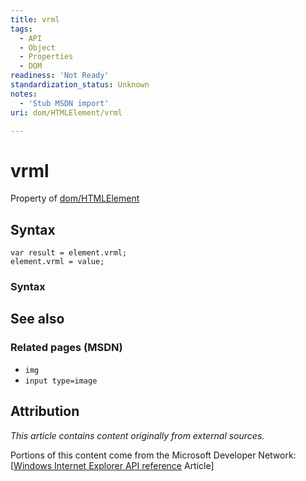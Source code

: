 ```yaml
---
title: vrml
tags:
  - API
  - Object
  - Properties
  - DOM
readiness: 'Not Ready'
standardization_status: Unknown
notes:
  - 'Stub MSDN import'
uri: dom/HTMLElement/vrml

---
```

# vrml

<span data-meta="applies_to" data-type="key">Property of <span data-type="value">[dom/HTMLElement](/dom/HTMLElement)</span></span>

## Syntax

``` {.js}
var result = element.vrml;
element.vrml = value;
```

### Syntax

## See also

### Related pages (MSDN)

-   `img`
-   `input type=image`

## Attribution

*This article contains content originally from external sources.*

Portions of this content come from the Microsoft Developer Network: [[Windows Internet Explorer API reference](http://msdn.microsoft.com/en-us/library/ie/hh828809%28v=vs.85%29.aspx) Article]

